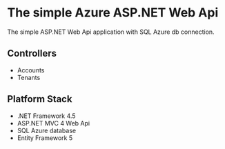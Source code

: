 # The simple Azure ASP.NET Web Api

The simple ASP.NET Web Api application with SQL Azure db connection.

## Controllers

* Accounts
* Tenants

## Platform Stack

* .NET Framework 4.5
* ASP.NET MVC 4 Web Api
* SQL Azure database
* Entity Framework 5